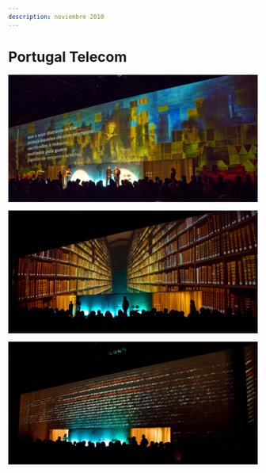 ```yaml
---
description: noviembre 2010
---
```


# Portugal Telecom

![](../../../.gitbook/assets/mf-2010-11-br-portugal-telecom-premio-literatura-02.jpg)

![](../../../.gitbook/assets/mf-2010-11-br-portugal-telecom-premio-literatura-03.jpeg)

![](../../../.gitbook/assets/mf-2010-11-br-portugal-telecom-premio-literatura-01.jpeg)

